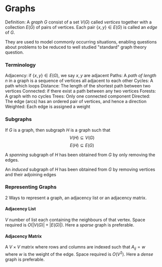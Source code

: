 # Graphs
Definition: A *graph* $G$ consist of a set $V(G)$ called *vertices* together with a collection $E(G)$ of pairs of vertices. Each pair $\{x, y\} \in E(G)$ is called an *edge* of $G$.

They are used to model commonly occurring situations, enabling questions about problems to be reduced to well studied "standard" graph theory question.

### Terminology
Adjacency: if $\{x, y\} \in E(G)$, we say $x, y$ are adjacent
Paths: A *path of length* $n$ in a graph is a sequence of vertices all adjacent to each other
Cycles: A path which loops
Distance: The length of the shortest path between two vertices
Connected: if there exist a path between any two vertices
Forests: A graph with no cycles
Trees: Only one connected component
Directed: The edge (arcs) has an ordered pair of vertices, and hence a direction
Weighted: Each edge is assigned a weight

### Subgraphs
If $G$ is a graph, then subgraph $H$ is a graph such that
$$V(H) \subseteq V(G)$$
$$E(H) \subseteq E(G)$$

A *spanning* subgraph of $H$ has been obtained from $G$ by only removing the edges.

An *induced* subgraph of $H$ has been obtained from $G$ by removing vertices and their adjoining edges


### Representing Graphs
2 Ways to represent a graph, an adjacency list or an adjacency matrix.

#### Adjacency List
$V$ number of list each containing the neighbours of that vertex.
Space required is $O(|V(G)| + |E(G)|)$. 
Here a *sparse* graph is preferable.

#### Adjacency Matrix
A $V \times V$ matrix where rows and columns are indexed such that $A_{ij} = w$ where $w$ is the weight of the edge.
Space required is $O(V^2)$.
Here a *dense* graph is preferable.